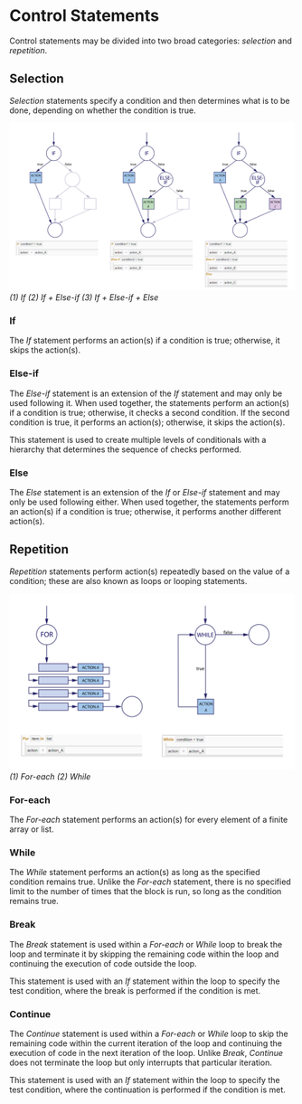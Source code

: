 # Control Statements

Control statements may be divided into two broad categories: _selection_ and _repetition_.

## Selection

_Selection_ statements specify a condition and then determines what is to be done, depending on whether the condition is true.

![Control Flow Graphs](./imgs/2.4-if_elseif_else.png)
*(1) If (2) If + Else-if (3) If + Else-if + Else*

### If

The _If_ statement performs an action(s) if a condition is true; otherwise, it skips the action(s). 

### Else-if

The _Else-if_ statement is an extension of the _If_ statement and may only be used following it. When used together, the statements perform an action(s) if a condition is true; otherwise, it checks a second condition. If the second condition is true, it performs an action(s); otherwise, it skips the action(s). 

This statement is used to create multiple levels of conditionals with a hierarchy that determines the sequence of checks performed.

### Else

The _Else_ statement is an extension of the _If_ or _Else-if_ statement and may only be used following either. When used together, the statements perform an action(s) if a condition is true; otherwise, it performs another different action(s).

## Repetition

_Repetition_ statements perform action(s) repeatedly based on the value of a condition; these are also known as loops or looping statements.

![Control Flow Graphs](./imgs/2.4-foreachwhile.png)
*(1) For-each (2) While*

### For-each

The _For-each_ statement performs an action(s) for every element of a finite array or list. 

### While

The _While_ statement performs an action(s) as long as the specified condition remains true. Unlike the _For-each_ statement, there is no specified limit to the number of times that the block is run, so long as the condition remains true.

### Break

The _Break_ statement is used within a _For-each_ or _While_ loop to break the loop and terminate it by skipping the remaining code within the loop and continuing the execution of code outside the loop. 

This statement is used with an _If_ statement within the loop to specify the test condition, where the break is performed if the condition is met. 

### Continue

The _Continue_ statement is used within a _For-each_ or _While_ loop to skip the remaining code within the current iteration of the loop and continuing the execution of code in the next iteration of the loop. Unlike _Break_, _Continue_ does not terminate the loop but only interrupts that particular iteration. 

This statement is used with an _If_ statement within the loop to specify the test condition, where the continuation is performed if the condition is met. 